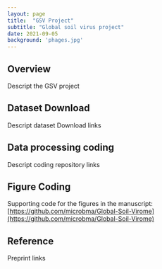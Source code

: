 ```yaml
---
layout: page
title:  "GSV Project"
subtitle: "Global soil virus project"
date: 2021-09-05  
background: 'phages.jpg'
---
```


## Overview

Descript the GSV project

## Dataset Download

Descript dataset Download links

## Data processing coding

Descript coding repository  links

## Figure Coding

Supporting code for the figures in the manuscript: [https://github.com/microbma/Global-Soil-Virome](https://github.com/microbma/Global-Soil-Virome)

## Reference 

Preprint links 
